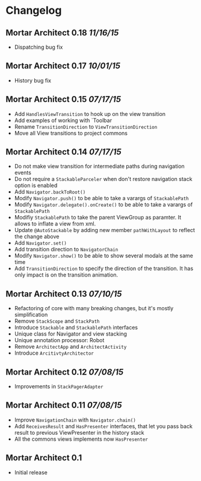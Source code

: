 # Changelog

## Mortar Architect 0.18 *11/16/15*

 * Dispatching bug fix
 

## Mortar Architect 0.17 *10/01/15*

 * History bug fix


## Mortar Architect 0.15 *07/17/15*

 * Add `HandlesViewTransition` to hook up on the view transition
 * Add examples of working with `Toolbar
 * Rename `TransitionDirection` to `ViewTransitionDirection`
 * Move all View transitions to project commons
 

## Mortar Architect 0.14 *07/17/15*

 * Do not make view transition for intermediate paths during navigation events
 * Do not require a `StackableParceler` when don't restore navigation stack option is enabled
 * Add `Navigator.backToRoot()`
 * Modify `Navigator.push()` to be able to take a varargs of `StackablePath`
 * Modify `Navigator.delegate().onCreate()` to be able to take a varargs of `StackablePath`
 * Modifiy `StackablePath` to take the parent ViewGroup as paramter. It allows to inflate a view from xml.
 * Update `@AutoStackable` by adding new member `pathWithLayout` to reflect the change above
 * Add `Navigator.set()`
 * Add transition direction to `NavigatorChain`
 * Modify `Navigator.show()` to be able to show several modals at the same time
 * Add `TransitionDirection` to specify the direction of the transition. It has only impact is on the transition animation.

## Mortar Architect 0.13 *07/10/15*

 * Refactoring of core with many breaking changes, but it's mostly simplification
 * Remove `StackScope` and `StackPath`
 * Introduce `Stackable` and `StackablePath` interfaces
 * Unique class for Navigator and view stacking
 * Unique annotation processor: Robot
 * Remove `ArchitectApp` and `ArchitectActivity`
 * Introduce `ArcitivtyArchitector`


## Mortar Architect 0.12 *07/08/15*

 * Improvements in `StackPagerAdapter`


## Mortar Architect 0.11 *07/08/15*

 * Improve `NavigationChain` with `Navigator.chain()`
 * Add `ReceivesResult` and `HasPresenter` interfaces, that let you pass back result to previous ViewPresenter in the history stack
 * All the commons views implements now `HasPresenter`


## Mortar Architect 0.1 

- Initial release